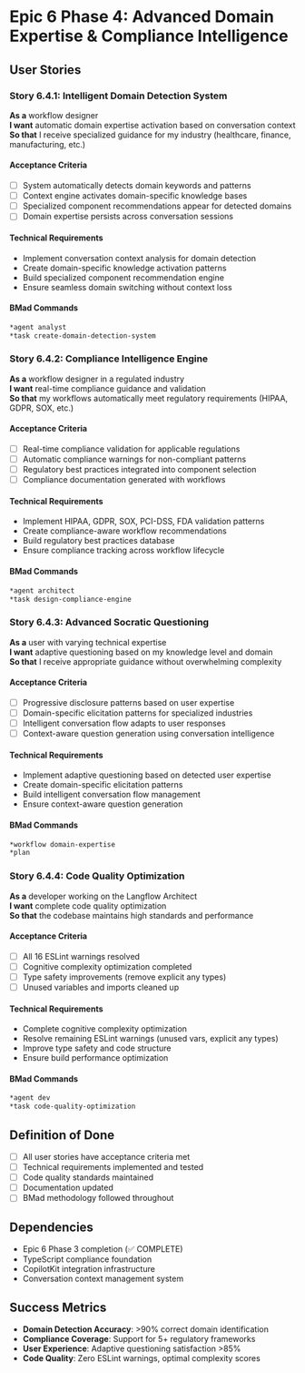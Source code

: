 # Epic 6 Phase 4: Advanced Domain Expertise & Compliance Intelligence

## User Stories

### Story 6.4.1: Intelligent Domain Detection System
**As a** workflow designer  
**I want** automatic domain expertise activation based on conversation context  
**So that** I receive specialized guidance for my industry (healthcare, finance, manufacturing, etc.)

#### Acceptance Criteria
- [ ] System automatically detects domain keywords and patterns
- [ ] Context engine activates domain-specific knowledge bases
- [ ] Specialized component recommendations appear for detected domains
- [ ] Domain expertise persists across conversation sessions

#### Technical Requirements
- Implement conversation context analysis for domain detection
- Create domain-specific knowledge activation patterns
- Build specialized component recommendation engine
- Ensure seamless domain switching without context loss

#### BMad Commands
```bash
*agent analyst
*task create-domain-detection-system
```

### Story 6.4.2: Compliance Intelligence Engine
**As a** workflow designer in a regulated industry  
**I want** real-time compliance guidance and validation  
**So that** my workflows automatically meet regulatory requirements (HIPAA, GDPR, SOX, etc.)

#### Acceptance Criteria
- [ ] Real-time compliance validation for applicable regulations
- [ ] Automatic compliance warnings for non-compliant patterns
- [ ] Regulatory best practices integrated into component selection
- [ ] Compliance documentation generated with workflows

#### Technical Requirements
- Implement HIPAA, GDPR, SOX, PCI-DSS, FDA validation patterns
- Create compliance-aware workflow recommendations
- Build regulatory best practices database
- Ensure compliance tracking across workflow lifecycle

#### BMad Commands
```bash
*agent architect
*task design-compliance-engine
```

### Story 6.4.3: Advanced Socratic Questioning
**As a** user with varying technical expertise  
**I want** adaptive questioning based on my knowledge level and domain  
**So that** I receive appropriate guidance without overwhelming complexity

#### Acceptance Criteria
- [ ] Progressive disclosure patterns based on user expertise
- [ ] Domain-specific elicitation patterns for specialized industries
- [ ] Intelligent conversation flow adapts to user responses
- [ ] Context-aware question generation using conversation intelligence

#### Technical Requirements
- Implement adaptive questioning based on detected user expertise
- Create domain-specific elicitation patterns
- Build intelligent conversation flow management
- Ensure context-aware question generation

#### BMad Commands
```bash
*workflow domain-expertise
*plan
```

### Story 6.4.4: Code Quality Optimization
**As a** developer working on the Langflow Architect  
**I want** complete code quality optimization  
**So that** the codebase maintains high standards and performance

#### Acceptance Criteria
- [ ] All 16 ESLint warnings resolved
- [ ] Cognitive complexity optimization completed
- [ ] Type safety improvements (remove explicit any types)
- [ ] Unused variables and imports cleaned up

#### Technical Requirements
- Complete cognitive complexity optimization
- Resolve remaining ESLint warnings (unused vars, explicit any types)
- Improve type safety and code structure
- Ensure build performance optimization

#### BMad Commands
```bash
*agent dev
*task code-quality-optimization
```

## Definition of Done
- [ ] All user stories have acceptance criteria met
- [ ] Technical requirements implemented and tested
- [ ] Code quality standards maintained
- [ ] Documentation updated
- [ ] BMad methodology followed throughout

## Dependencies
- Epic 6 Phase 3 completion (✅ COMPLETE)
- TypeScript compliance foundation
- CopilotKit integration infrastructure
- Conversation context management system

## Success Metrics
- **Domain Detection Accuracy**: >90% correct domain identification
- **Compliance Coverage**: Support for 5+ regulatory frameworks
- **User Experience**: Adaptive questioning satisfaction >85%
- **Code Quality**: Zero ESLint warnings, optimal complexity scores
